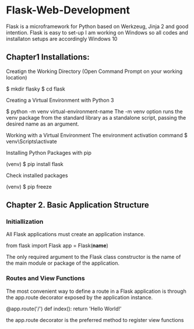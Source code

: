 # Flask-Web-Development
Flask is a microframework for Python based on Werkzeug, Jinja 2 and good intention.
Flask is easy to set-up I am working on Windows so all codes and installaton setups are accordingly Windows 10


<h2>Chapter1 Installations:</h2>

Creatign the Working Directory (Open Command Prompt on your working location)

$ mkdir flasky
$ cd flask

Creating a Virtual Environment with Python 3

$ python -m venv virtual-environment-name
The -m venv option runs the venv package from the standard library as a
standalone script, passing the desired name as an argument.

Working with a Virtual Environment
The environment activation command 
$ venv\Scripts\activate

Installing Python Packages with pip

(venv) $ pip install flask

Check installed packages

(venv) $ pip freeze 

<h2>Chapter 2. Basic Application Structure</h2>

<h3>Initiallization</h3>
All Flask applications must create an application instance. 

from flask import Flask
app = Flask(__name__)

The only required argument to the Flask class constructor is the name of the
main module or package of the application.

<h3>Routes and View Functions</h3>

The most convenient way to define a route in a Flask application is through the
app.route decorator exposed by the application instance. 


@app.route('/')
def index():
return 'Hello World!'

the app.route decorator is the preferred method to register view functions
